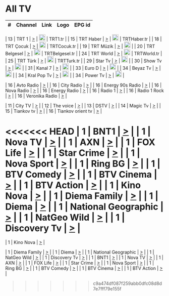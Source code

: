 <h1>All TV</h1>

| #   | Channel        | Link  | Logo | EPG id |
|:---:|:--------------:|:-----:|:----:|:------:|

| 13  | TRT 1            | [>](https://tv-trt1.medya.trt.com.tr/master.m3u8) | <img height="20" src="https://i.imgur.com/j786OLG.png"/> | TRT1.tr |
| 15  | TRT Haber        | [>](https://tv-trthaber.medya.trt.com.tr/master.m3u8) | <img height="20" src="https://i.imgur.com/OVfo8Ab.png"/> | TRTHaber.tr |
| 18  | TRT Çocuk        | [>](https://tv-trtcocuk.medya.trt.com.tr/master.m3u8) | <img height="20" src="https://i.imgur.com/QLFmD6d.png"/> | TRTCocuk.tr |
| 19  | TRT Müzik        | [>](https://tv-trtmuzik.medya.trt.com.tr/master.m3u8) | <img height="20" src="https://i.imgur.com/fIVFCEd.png"/> |
| 20  | TRT Belgesel     | [>](https://tv-trtbelgesel.medya.trt.com.tr/master.m3u8) | <img height="20" src="https://i.imgur.com/MGO87pe.png"/> | TRTBelgesel.tr |
| 24  | TRT World        | [>](https://tv-trtworld.medya.trt.com.tr/master.m3u8) | <img height="20" src="https://i.imgur.com/JEA2xpv.png"/> | TRTWorld.tr |
| 25  | TRT Türk         | [>](https://tv-trtturk.medya.trt.com.tr/master.m3u8) | <img height="20" src="https://i.imgur.com/OSTOQNw.png"/> | TRTTurk.tr |
| 29  | Star Tv   | [>](https://dogus-live.daioncdn.net/startv/startv_360p.m3u8) | <img height="20" src="https://i.imgur.com/IebUZx1.png"/> |
| 30  | Show Tv     | [>](https://ciner-live.daioncdn.net/showtv/showtv.m3u8) | <img height="20" src="https://i.imgur.com/IebUZx1.png"/> |
| 31  | Kanal 7     | [>](https://kanal7-live.daioncdn.net/kanal7/kanal7.m3u8) | <img height="20" src="https://i.imgur.com/IebUZx1.png"/> |
| 33  | Euro D    | [>](https://www.youtube.com/user/KanalD/live) | <img height="20" src="https://i.imgur.com/IebUZx1.png"/> |
| 34  | Beyaz Tv     | [>](https://beyaztv-live.daioncdn.net/beyaztv/beyaztv.m3u8) | <img height="20" src="https://i.imgur.com/IebUZx1.png"/> |
| 34  | Kral Pop Tv     | [>](https://www.youtube.com/watch?v=GuFTuKoXepw) | <img height="20" src="https://i.imgur.com/IebUZx1.png"/> |
| 34  | Power Tv     | [>](https://livetv.powerapp.com.tr/powerTV/powerhd.smil/chunklist.m3u8) | <img height="20" src="https://i.imgur.com/IebUZx1.png"/> |

| 16  | Avto Radio | [>](http://stream.metacast.eu/avtoradio.mp3.m3u) |
| 16  | City Radio | [>](http://stream.metacast.eu/city.aac.m3u) |
| 16  | Energy 90s Radio | [>](http://stream.metacast.eu/energy-90s.m3u) |
| 16  | Nova Radio | [>](http://stream.metacast.eu/nova.aac.m3u) |
| 16  | Energy Radio | [>](http://stream.metacast.eu/nrj.aac.m3u) |
| 16  | Radio 1 | [>](http://stream.metacast.eu/radio1.aac.m3u) |
| 16  | Radio 1 Rock | [>](http://stream.metacast.eu/radio1rock.aac.m3u) |
| 16  | Veronika Radio | [>](http://stream.metacast.eu/veronika.aac.m3u) |

| 11  | City TV | [>](https://tv.city.bg/play/tshls/citytv/index.m3u8) |
| 12  | The voice | [>](https://bss1.neterra.tv/thevoice/thevoice.m3u8) |
| 13  | DSTV | [>](http://46.249.95.140:8081/hls/data.m3u8) |
| 14  | Magic Tv | [>](https://bss1.neterra.tv/magictv/magictv.m3u8) |
| 15  | Tiankov tv | [>](https://streamer103.neterra.tv/tiankov-folk/live.m3u8) |
| 16  | Tiankov orient tv | [>](https://streamer103.neterra.tv/tiankov-orient/live.m3u8) |

<<<<<<< HEAD
| 1 | BNT1 | [>](https://ymkaya.xyz:36150/tv/bnt1/playlist.m3u8?wmsAuthSign=c2VydmVyX3RpbWU9My83LzIwMjUgMTozOToxNSBQTSZoYXNoX3ZhbHVlPTNZL1dUeHZnVTVmVUlwckhRYnJTcEE9PSZ2YWxpZG1pbnV0ZXM9NjA=) |
| 1 | Nova TV | [>](https://ymkaya.xyz:36150/tv/novatv/playlist.m3u8?wmsAuthSign=c2VydmVyX3RpbWU9My83LzIwMjUgMTozOToyNSBQTSZoYXNoX3ZhbHVlPTdpMFFlTFoxRlRTNXN1eUs1aVNBZHc9PSZ2YWxpZG1pbnV0ZXM9NjA=) |
| 1 | AXN | [>](https://ymkaya.xyz:36150/tv/axn/playlist.m3u8?wmsAuthSign=c2VydmVyX3RpbWU9My83LzIwMjUgMTozOTozNCBQTSZoYXNoX3ZhbHVlPTFPUUE0OHU5ZjROUnVDTTlnZjlERFE9PSZ2YWxpZG1pbnV0ZXM9NjA=) |
| 1 | FOX Life | [>](https://ymkaya.xyz:36150/tv/foxlife/playlist.m3u8?wmsAuthSign=c2VydmVyX3RpbWU9My83LzIwMjUgMTozOTo0NCBQTSZoYXNoX3ZhbHVlPXIrRVduc1BuQThuVjQ5K3BQZnpPeEE9PSZ2YWxpZG1pbnV0ZXM9NjA=) |
| 1 | Star Crime | [>](https://ymkaya.xyz:36150/tv/foxcrime/playlist.m3u8?wmsAuthSign=c2VydmVyX3RpbWU9My83LzIwMjUgMTozOTo1NCBQTSZoYXNoX3ZhbHVlPVBJMElpaFpkVlVZTEIrRUdUbEZ5a1E9PSZ2YWxpZG1pbnV0ZXM9NjA=) |
| 1 | Nova Sport | [>](https://ymkaya.xyz:36150/tv/novasport/playlist.m3u8?wmsAuthSign=c2VydmVyX3RpbWU9My83LzIwMjUgMTo0MDowMyBQTSZoYXNoX3ZhbHVlPUJrRXl4S25QcFJQQk5VMGRSdGNxRFE9PSZ2YWxpZG1pbnV0ZXM9NjA=) |
| 1 | Ring BG | [>](https://ymkaya.xyz:36150/tv/ringbg/playlist.m3u8?wmsAuthSign=c2VydmVyX3RpbWU9My83LzIwMjUgMTo0MDoxMyBQTSZoYXNoX3ZhbHVlPTBzT1FacWlBZzU5ak9pQzI1TGorUGc9PSZ2YWxpZG1pbnV0ZXM9NjA=) |
| 1 | BTV Comedy | [>](https://ymkaya.xyz:36150/tv/btvcomedy/playlist.m3u8?wmsAuthSign=c2VydmVyX3RpbWU9My83LzIwMjUgMTo0MDoyMyBQTSZoYXNoX3ZhbHVlPU5PbVZkajlPVGtPSHhSbE9GeVJpOWc9PSZ2YWxpZG1pbnV0ZXM9NjA=) |
| 1 | BTV Cinema | [>](https://ymkaya.xyz:36150/tv/btvcinema/playlist.m3u8?wmsAuthSign=c2VydmVyX3RpbWU9My83LzIwMjUgMTo0MDozMyBQTSZoYXNoX3ZhbHVlPTdXYWdNOFZ0ZllWVEg1WE9QZXhVdWc9PSZ2YWxpZG1pbnV0ZXM9NjA=) |
| 1 | BTV Action | [>](https://ymkaya.xyz:36150/tv/btvaction/playlist.m3u8?wmsAuthSign=c2VydmVyX3RpbWU9My83LzIwMjUgMTo0MDo0MiBQTSZoYXNoX3ZhbHVlPU9BdmdFemhvMkNMWVFPYWl0S2pEZnc9PSZ2YWxpZG1pbnV0ZXM9NjA=) |
| 1 | Kino Nova | [>](https://ymkaya.xyz:36150/tv/kinonova/playlist.m3u8?wmsAuthSign=c2VydmVyX3RpbWU9My83LzIwMjUgMTo0MDo1MiBQTSZoYXNoX3ZhbHVlPWRiQnRnRHphSzg0V3ZvNWIxbkRSanc9PSZ2YWxpZG1pbnV0ZXM9NjA=) |
| 1 | Diema Family | [>](https://ymkaya.xyz:36150/tv/diemafamily/playlist.m3u8?wmsAuthSign=c2VydmVyX3RpbWU9My83LzIwMjUgMTo0MTowMiBQTSZoYXNoX3ZhbHVlPTI4VmF3YmNkNkN0Z0pxMDRqMWpnTXc9PSZ2YWxpZG1pbnV0ZXM9NjA=) |
| 1 | Diema | [>](https://ymkaya.xyz:36150/tv/diema/playlist.m3u8?wmsAuthSign=c2VydmVyX3RpbWU9My83LzIwMjUgMTo0MTo1NiBQTSZoYXNoX3ZhbHVlPW5POXQyeTd6ODZLREErb0pja0pPWnc9PSZ2YWxpZG1pbnV0ZXM9NjA=) |
| 1 | National Geographic | [>](https://ymkaya.xyz:36150/tv/natgeo/playlist.m3u8?wmsAuthSign=c2VydmVyX3RpbWU9My83LzIwMjUgMTo0MjowNiBQTSZoYXNoX3ZhbHVlPXlkakpVMEo5VWlKRkt1K3dEZXNSZWc9PSZ2YWxpZG1pbnV0ZXM9NjA=) |
| 1 | NatGeo Wild | [>](https://ymkaya.xyz:36150/tv/natgeowild/playlist.m3u8?wmsAuthSign=c2VydmVyX3RpbWU9My83LzIwMjUgMTo0MjoxNSBQTSZoYXNoX3ZhbHVlPWhQZWx4MzdXOFd5ZzhQZlJoZHM5dFE9PSZ2YWxpZG1pbnV0ZXM9NjA=) |
| 1 | Discovery Tv | [>](https://ymkaya.xyz:36150/tv/discovery/playlist.m3u8?wmsAuthSign=c2VydmVyX3RpbWU9My83LzIwMjUgMTo0MjoyNSBQTSZoYXNoX3ZhbHVlPUc0a3MxVmJOWUhUMW1vUDVkRVRib1E9PSZ2YWxpZG1pbnV0ZXM9NjA=) |
=======


| 1 | Kino Nova | [>](https://ymkaya.xyz:11336/tv/kinonova/playlist.m3u8?wmsAuthSign=c2VydmVyX3RpbWU9MS8yLzIwMjUgNDo0MDoyMCBBTSZoYXNoX3ZhbHVlPWlFS1FrWEtMMVRFM3l5YklUWUJQUHc9PSZ2YWxpZG1pbnV0ZXM9NjA=) |

| 1 | Diema Family | [>](https://ymkaya.xyz:11336/tv/diemafamily/playlist.m3u8?wmsAuthSign=c2VydmVyX3RpbWU9MS8yLzIwMjUgNDo0MDozMCBBTSZoYXNoX3ZhbHVlPUVUaTVKTldvZTF5WVVCM0YwL21kaXc9PSZ2YWxpZG1pbnV0ZXM9NjA=) |
| 1 | Diema | [>](https://ymkaya.xyz:11336/tv/diema/playlist.m3u8?wmsAuthSign=c2VydmVyX3RpbWU9MS8yLzIwMjUgNDo0MDo0MCBBTSZoYXNoX3ZhbHVlPVlYMWVJT2NuUjNpUTBsaytEUFFOS2c9PSZ2YWxpZG1pbnV0ZXM9NjA=) |
| 1 | National Geographic | [>](https://ymkaya.xyz:11336/tv/natgeo/playlist.m3u8?wmsAuthSign=c2VydmVyX3RpbWU9MS8yLzIwMjUgNDo0MTo0MSBBTSZoYXNoX3ZhbHVlPTJQTlVmcG5nYWx0M013eUhGRGxnd0E9PSZ2YWxpZG1pbnV0ZXM9NjA=) |
| 1 | NatGeo Wild | [>](https://ymkaya.xyz:11336/tv/natgeowild/playlist.m3u8?wmsAuthSign=c2VydmVyX3RpbWU9MS8yLzIwMjUgNDo0MTo1MSBBTSZoYXNoX3ZhbHVlPVl1OXZaTTliN0hGWEN3eDBYd1duNkE9PSZ2YWxpZG1pbnV0ZXM9NjA=) |
| 1 | Discovery Tv | [>](https://ymkaya.xyz:11336/tv/discovery/playlist.m3u8?wmsAuthSign=c2VydmVyX3RpbWU9MS8yLzIwMjUgNDo0MjowMSBBTSZoYXNoX3ZhbHVlPWtBQmdLNlY2RmQwWElzMVYzSDJyVkE9PSZ2YWxpZG1pbnV0ZXM9NjA=) |
| 1 | BNT1 | [>](https://ymkaya.xyz:11336/tv/bnt1/playlist.m3u8?wmsAuthSign=c2VydmVyX3RpbWU9MS8yLzIwMjUgNDozODozOCBBTSZoYXNoX3ZhbHVlPVVrMVlRQXpJWlhYeUh6ZFVpSC9NMUE9PSZ2YWxpZG1pbnV0ZXM9NjA=) |
| 1 | Nova TV | [>](https://ymkaya.xyz:11336/tv/novatv/playlist.m3u8?wmsAuthSign=c2VydmVyX3RpbWU9MS8yLzIwMjUgNDozODo0OCBBTSZoYXNoX3ZhbHVlPUVxQjh1a0ZzYkVGZU8zZDFGTzdreVE9PSZ2YWxpZG1pbnV0ZXM9NjA=) |
| 1 | AXN | [>](https://ymkaya.xyz:11336/tv/axn/playlist.m3u8?wmsAuthSign=c2VydmVyX3RpbWU9MS8yLzIwMjUgNDozODo1OCBBTSZoYXNoX3ZhbHVlPUpkWStGY1hkNXhaOVpPZ0thQ0FZL3c9PSZ2YWxpZG1pbnV0ZXM9NjA=) |
| 1 | FOX Life | [>](https://ymkaya.xyz:11336/tv/foxlife/playlist.m3u8?wmsAuthSign=c2VydmVyX3RpbWU9MS8yLzIwMjUgNDozOToxMCBBTSZoYXNoX3ZhbHVlPWt1ZDc1T3AzYlZDTjJnSy9TU0xJZlE9PSZ2YWxpZG1pbnV0ZXM9NjA=) |
| 1 | Star Crime | [>](https://ymkaya.xyz:11336/tv/foxcrime/playlist.m3u8?wmsAuthSign=c2VydmVyX3RpbWU9MS8yLzIwMjUgNDozOToyMCBBTSZoYXNoX3ZhbHVlPXIwVU45Nm9FR1l2enNkTG9TanBxbmc9PSZ2YWxpZG1pbnV0ZXM9NjA=) |
| 1 | Nova Sport | [>](https://ymkaya.xyz:11336/tv/novasport/playlist.m3u8?wmsAuthSign=c2VydmVyX3RpbWU9MS8yLzIwMjUgNDozOTozMCBBTSZoYXNoX3ZhbHVlPXlSZ0UxazVaM0xhSmc0NmR4T0c1T2c9PSZ2YWxpZG1pbnV0ZXM9NjA=) |
| 1 | Ring BG | [>](https://ymkaya.xyz:11336/tv/ringbg/playlist.m3u8?wmsAuthSign=c2VydmVyX3RpbWU9MS8yLzIwMjUgNDozOTo0MCBBTSZoYXNoX3ZhbHVlPTR4aUlFNHVUYWN4enY1WkVuOFZma2c9PSZ2YWxpZG1pbnV0ZXM9NjA=) |
| 1 | BTV Comedy | [>](https://ymkaya.xyz:11336/tv/btvcomedy/playlist.m3u8?wmsAuthSign=c2VydmVyX3RpbWU9MS8yLzIwMjUgNDozOTo1MCBBTSZoYXNoX3ZhbHVlPUtrMTJ2RHNTTUU1RFp1ZkVOdXFSK3c9PSZ2YWxpZG1pbnV0ZXM9NjA=) |
| 1 | BTV Cinema | [>](https://ymkaya.xyz:11336/tv/btvcinema/playlist.m3u8?wmsAuthSign=c2VydmVyX3RpbWU9MS8yLzIwMjUgNDozOTo1OSBBTSZoYXNoX3ZhbHVlPTZWcU9FZW56cG1NM1lrYy8xNE5NeHc9PSZ2YWxpZG1pbnV0ZXM9NjA=) |
| 1 | BTV Action | [>](https://ymkaya.xyz:11336/tv/btvaction/playlist.m3u8?wmsAuthSign=c2VydmVyX3RpbWU9MS8yLzIwMjUgNDo0MDoxMCBBTSZoYXNoX3ZhbHVlPUlDd0ErRkZVWThyMVZwR3c2REdGZ3c9PSZ2YWxpZG1pbnV0ZXM9NjA=) |
>>>>>>> c9a474df087f259abb0dfc08d8d7e7fff79e155f
